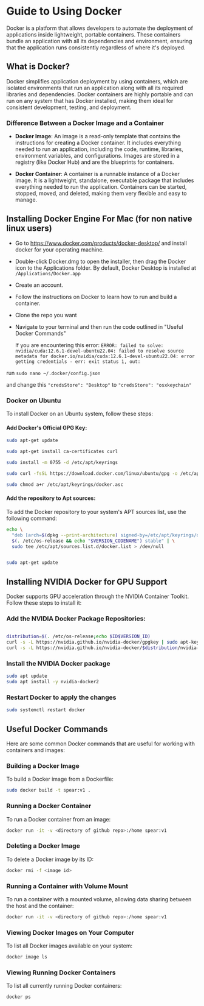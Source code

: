 # Guide to Using Docker

Docker is a platform that allows developers to automate the deployment of applications inside lightweight, portable containers. These containers bundle an application with all its dependencies and environment, ensuring that the application runs consistently regardless of where it's deployed.

## What is Docker?

Docker simplifies application deployment by using containers, which are isolated environments that run an application along with all its required libraries and dependencies. Docker containers are highly portable and can run on any system that has Docker installed, making them ideal for consistent development, testing, and deployment.

### Difference Between a Docker Image and a Container

- **Docker Image**: An image is a read-only template that contains the instructions for creating a Docker container. It includes everything needed to run an application, including the code, runtime, libraries, environment variables, and configurations. Images are stored in a registry (like Docker Hub) and are the blueprints for containers.

- **Docker Container**: A container is a runnable instance of a Docker image. It is a lightweight, standalone, executable package that includes everything needed to run the application. Containers can be started, stopped, moved, and deleted, making them very flexible and easy to manage.

## Installing Docker Engine For Mac (for non native linux users)

- Go to https://www.docker.com/products/docker-desktop/ and install docker for your operating machine.
- Double-click Docker.dmg to open the installer, then drag the Docker icon to the Applications folder. By default, Docker Desktop is installed at ```/Applications/Docker.app```
- Create an account.
- Follow the instructions on Docker to learn how to run and build a container.
- Clone the repo you want
- Navigate to your terminal and then run the code outlined in "Useful Docker Commands"

  If you are encountering this error: ```ERROR: failed to solve: nvidia/cuda:12.6.1-devel-ubuntu22.04: failed to resolve source metadata for docker.io/nvidia/cuda:12.6.1-devel-ubuntu22.04: error getting credentials - err: exit status 1, out: ```

run ```sudo nano ~/.docker/config.json```

and change this ```"credsStore": "Desktop"``` to ```"credsStore": "osxkeychain"```


### Docker on Ubuntu

To install Docker on an Ubuntu system, follow these steps:

#### Add Docker's Official GPG Key:

```bash
sudo apt-get update

sudo apt-get install ca-certificates curl

sudo install -m 0755 -d /etc/apt/keyrings

sudo curl -fsSL https://download.docker.com/linux/ubuntu/gpg -o /etc/apt/keyrings/docker.asc

sudo chmod a+r /etc/apt/keyrings/docker.asc
```

#### Add the repository to Apt sources:
To add the Docker repository to your system's APT sources list, use the following command:

```bash
echo \
  "deb [arch=$(dpkg --print-architecture) signed-by=/etc/apt/keyrings/docker.asc] https://download.docker.com/linux/ubuntu \
  $(. /etc/os-release && echo "$VERSION_CODENAME") stable" | \
  sudo tee /etc/apt/sources.list.d/docker.list > /dev/null


sudo apt-get update
```



## Installing NVIDIA Docker for GPU Support
Docker supports GPU acceleration through the NVIDIA Container Toolkit. Follow these steps to install it:

### Add the NVIDIA Docker Package Repositories:
```bash

distribution=$(. /etc/os-release;echo $ID$VERSION_ID)
curl -s -L https://nvidia.github.io/nvidia-docker/gpgkey | sudo apt-key add -
curl -s -L https://nvidia.github.io/nvidia-docker/$distribution/nvidia-docker.list | sudo tee /etc/apt/sources.list.d/nvidia-docker.list
```

### Install the NVIDIA Docker package
```bash
sudo apt update
sudo apt install -y nvidia-docker2
```

### Restart Docker to apply the changes
```bash
sudo systemctl restart docker
```

## Useful Docker Commands
Here are some common Docker commands that are useful for working with containers and images:

### Building a Docker Image
To build a Docker image from a Dockerfile:
```bash
sudo docker build -t spear:v1 .
```
### Running a Docker Container
To run a Docker container from an image:

```bash
docker run -it -v <directory of github repo>:/home spear:v1
```

### Deleting a Docker Image
To delete a Docker image by its ID:

```bash
docker rmi -f <image id>
```

### Running a Container with Volume Mount
To run a container with a mounted volume, allowing data sharing between the host and the container:

```bash
docker run -it -v <directory of github repo>:/home spear:v1
```

### Viewing Docker Images on Your Computer
To list all Docker images available on your system:

```bash
docker image ls
```

### Viewing Running Docker Containers
To list all currently running Docker containers:

```bash
docker ps
```

